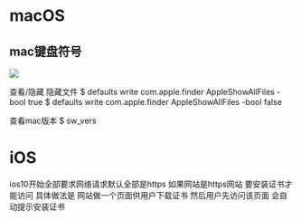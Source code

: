 

# macOS

## mac键盘符号

![](http://o9ivu69va.bkt.clouddn.com/mac%E9%94%AE%E7%9B%98%E7%AC%A6%E5%8F%B7.png)


查看/隐藏 隐藏文件
$ defaults write com.apple.finder AppleShowAllFiles -bool true
$ defaults write com.apple.finder AppleShowAllFiles -bool false

查看mac版本
$ sw_vers

# iOS

ios10开始全部要求网络请求默认全部是https 如果网站是https网站 要安装证书才能访问
具体做法是 网站做一个页面供用户下载证书 然后用户先访问该页面 会自动提示安装证书
